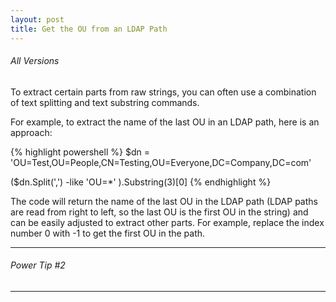 ```yaml
---
layout: post
title: Get the OU from an LDAP Path
---
```

###### All Versions

To extract certain parts from raw strings, you can often use a combination of text splitting and text substring commands.

For example, to extract the name of the last OU in an LDAP path, here is an approach:

{% highlight powershell %}
$dn = 'OU=Test,OU=People,CN=Testing,OU=Everyone,DC=Company,DC=com'

($dn.Split(',')  -like 'OU=*' ).Substring(3)[0]
{% endhighlight %}

The code will return the name of the last OU in the LDAP path (LDAP paths are read from right to left, so the last OU is the first OU in the string) and can be easily adjusted to extract other parts. For example, replace the index number 0 with -1 to get the first OU in the path.

---

###### Power Tip #2

---
